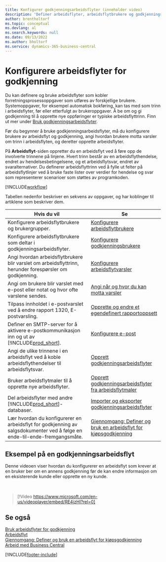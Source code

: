```yaml
---
title: Konfigurer godkjenningsarbeidsflyter (inneholder video)
description: 'Definer arbeidsflyter, arbeidsflytbrukere og godkjenningsbrukere for å koble sammen systemoppgaver for forretningsprosesser som utføres av disse forskjellige brukerne.'
author: brentholtorf
ms.topic: conceptual
ms.devlang: al
ms.search.keywords: null
ms.date: 09/13/2022
ms.author: bholtorf
ms.service: dynamics-365-business-central
---
```

# Konfigurere arbeidsflyter for godkjenning

Du kan definere og bruke arbeidsflyter som kobler forretningsprosessoppgaver som utføres av forskjellige brukere. Systemoppgaver, for eksempel automatisk bokføring, kan tas med som trinn i arbeidsflyter, før eller etterfulgt av brukeroppgaver. Å be om og gi godkjenning til å opprette nye oppføringer er typiske arbeidsflyttrinn. Finn ut mer under [Bruk godkjenningsarbeidsflyter](across-use-workflows.md).

Før du begynner å bruke godkjenningsarbeidsflyter, må du konfigurere brukere av arbeidsflyt og godkjenning, angi hvordan brukere motta varsler om trinn i arbeidsflyten, og deretter opprette arbeidsflyter.

På **Arbeidsflyt**-siden oppretter du en arbeidsflyt ved å føre opp de involverte trinnene på linjene. Hvert trinn består av en arbeidsflythendelse, endret av hendelsesbetingelsene, og et arbeidsflytsvar, endret av svaralternativer. Du definerer arbeidsflyttrinn ved å fylle ut felter på arbeidsflytlinjer ved å bruke faste lister over verdier for hendelse og svar som representerer scenarioer som støttes av programkoden.

[!INCLUDE[workflow](includes/workflow.md)]

Tabellen nedenfor beskriver en sekvens av oppgaver, og har koblinger til artiklene som beskriver dem.

|**Hvis du vil**|**Se**|  
|------------|-------------|  
|Konfigurere arbeidsflytbrukere og brukergrupper.|[Konfigurere arbeidsflytbrukere](across-how-to-set-up-workflow-users.md)|  
|Konfigurere arbeidsflytbrukere som deltar i godkjenningsarbeidsflyter.|[Konfigurere godkjenningsbrukere](across-how-to-set-up-approval-users.md)|  
|Angi hvordan arbeidsflytbrukere blir varslet om arbeidsflyttrinn, herunder forespørsler om godkjenning.|[Konfigurere arbeidsflytvarsler](across-setting-up-workflow-notifications.md)|  
|Angi om brukere blir varslet med e-post eller notat og hvor ofte varslene sendes.|[Angi når og hvor du kan motta varsler](across-how-to-specify-when-and-how-to-receive-notifications.md)|  
|Tilpass innholdet i e-postvarslet ved å endre rapport 1320, E-postvarsling.|[Opprette og endre et egendefinert rapportoppsett](ui-how-create-custom-report-layout.md)|  
|Definer en SMTP-server for å aktivere e-postkommunikasjon inn og ut av [!INCLUDE[prod_short](includes/prod_short.md)].|[Konfigurere e-post](admin-how-setup-email.md)|
|Angi de ulike trinnene i en arbeidsflyt ved å koble arbeidsflythendelser til arbeidsflytsvar.|[Opprett godkjenningsarbeidsflyter](across-how-to-create-workflows.md)|  
|Bruker arbeidsflytmaler til å opprette nye arbeidsflyter.|[Opprett godkjenningsarbeidsflyter fra arbeidsflytmaler](across-how-to-create-workflows-from-workflow-templates.md)|  
|Del arbeidsflyter med andre [!INCLUDE[prod_short](includes/prod_short.md)]-databaser.|[Importer og eksporter godkjenningsarbeidsflyter](across-how-to-export-and-import-workflows.md)|  
|Lær hvordan du konfigurerer en arbeidsflyt for godkjenning av salgsdokumenter ved å følge en ende-til-ende-fremgangsmåte.|[Gjennomgang: Definer og bruk en arbeidsflyt for kjøpsgodkjenning](walkthrough-setting-up-and-using-a-purchase-approval-workflow.md)|  

## Eksempel på en godkjenningsarbeidsflyt

Denne videoen viser hvordan du konfigurerer en arbeidsflyt som krever at en bruker ber om en annens godkjenning før de kan endre informasjon om en eksisterende kunde eller opprette en ny kunde.  
<br><br>  

> [!Video https://www.microsoft.com/en-us/videoplayer/embed/RE4jzHI?rel=0]

## Se også

[Bruk arbeidsflyter for godkjenning](across-use-workflows.md)  
[Arbeidsflyt](across-workflow.md)  
[Gjennomgang: Definer og bruk en arbeidsflyt for kjøpsgodkjenning](walkthrough-setting-up-and-using-a-purchase-approval-workflow.md)  
[Arbeid med Business Central](ui-work-product.md)

[!INCLUDE[footer-include](includes/footer-banner.md)]
